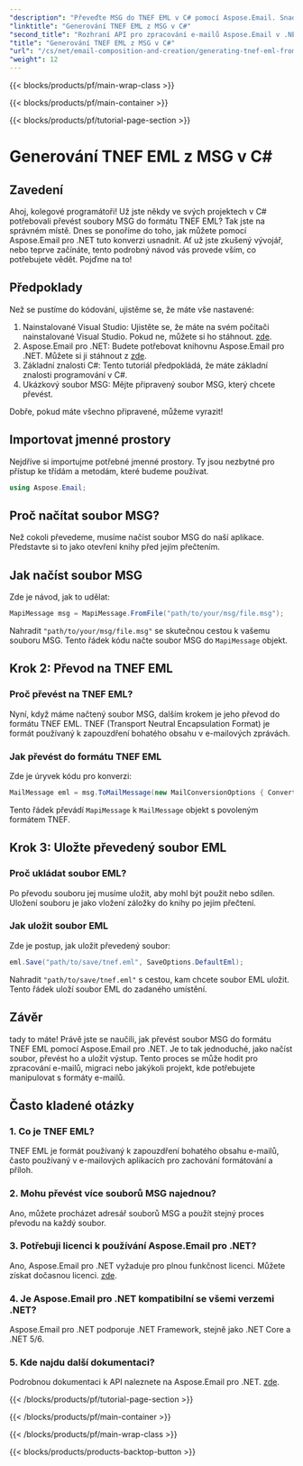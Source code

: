 ```yaml
---
"description": "Převeďte MSG do TNEF EML v C# pomocí Aspose.Email. Snadný návod krok za krokem. Vylepšete své projekty zpracování e-mailů."
"linktitle": "Generování TNEF EML z MSG v C#"
"second_title": "Rozhraní API pro zpracování e-mailů Aspose.Email v .NET"
"title": "Generování TNEF EML z MSG v C#"
"url": "/cs/net/email-composition-and-creation/generating-tnef-eml-from-msg-in-csharp/"
"weight": 12
---
```


{{< blocks/products/pf/main-wrap-class >}}

{{< blocks/products/pf/main-container >}}

{{< blocks/products/pf/tutorial-page-section >}}

# Generování TNEF EML z MSG v C#


## Zavedení

Ahoj, kolegové programátoři! Už jste někdy ve svých projektech v C# potřebovali převést soubory MSG do formátu TNEF EML? Tak jste na správném místě. Dnes se ponoříme do toho, jak můžete pomocí Aspose.Email pro .NET tuto konverzi usnadnit. Ať už jste zkušený vývojář, nebo teprve začínáte, tento podrobný návod vás provede vším, co potřebujete vědět. Pojďme na to!

## Předpoklady

Než se pustíme do kódování, ujistěme se, že máte vše nastavené:

1. Nainstalované Visual Studio: Ujistěte se, že máte na svém počítači nainstalované Visual Studio. Pokud ne, můžete si ho stáhnout. [zde](https://visualstudio.microsoft.com/downloads/).
2. Aspose.Email pro .NET: Budete potřebovat knihovnu Aspose.Email pro .NET. Můžete si ji stáhnout z [zde](https://releases.aspose.com/email/net/).
3. Základní znalosti C#: Tento tutoriál předpokládá, že máte základní znalosti programování v C#.
4. Ukázkový soubor MSG: Mějte připravený soubor MSG, který chcete převést.

Dobře, pokud máte všechno připravené, můžeme vyrazit!

## Importovat jmenné prostory

Nejdříve si importujme potřebné jmenné prostory. Ty jsou nezbytné pro přístup ke třídám a metodám, které budeme používat.

```csharp
using Aspose.Email;
```

## Proč načítat soubor MSG?

Než cokoli převedeme, musíme načíst soubor MSG do naší aplikace. Představte si to jako otevření knihy před jejím přečtením.

## Jak načíst soubor MSG

Zde je návod, jak to udělat:

```csharp
MapiMessage msg = MapiMessage.FromFile("path/to/your/msg/file.msg");
```

Nahradit `"path/to/your/msg/file.msg"` se skutečnou cestou k vašemu souboru MSG. Tento řádek kódu načte soubor MSG do `MapiMessage` objekt.

## Krok 2: Převod na TNEF EML

### Proč převést na TNEF EML?

Nyní, když máme načtený soubor MSG, dalším krokem je jeho převod do formátu TNEF EML. TNEF (Transport Neutral Encapsulation Format) je formát používaný k zapouzdření bohatého obsahu v e-mailových zprávách.

### Jak převést do formátu TNEF EML

Zde je úryvek kódu pro konverzi:

```csharp
MailMessage eml = msg.ToMailMessage(new MailConversionOptions { ConvertAsTnef = true });
```

Tento řádek převádí `MapiMessage` k `MailMessage` objekt s povoleným formátem TNEF.

## Krok 3: Uložte převedený soubor EML

### Proč ukládat soubor EML?

Po převodu souboru jej musíme uložit, aby mohl být použit nebo sdílen. Uložení souboru je jako vložení záložky do knihy po jejím přečtení.

### Jak uložit soubor EML

Zde je postup, jak uložit převedený soubor:

```csharp
eml.Save("path/to/save/tnef.eml", SaveOptions.DefaultEml);
```

Nahradit `"path/to/save/tnef.eml"` s cestou, kam chcete soubor EML uložit. Tento řádek uloží soubor EML do zadaného umístění.

## Závěr

tady to máte! Právě jste se naučili, jak převést soubor MSG do formátu TNEF EML pomocí Aspose.Email pro .NET. Je to tak jednoduché, jako načíst soubor, převést ho a uložit výstup. Tento proces se může hodit pro zpracování e-mailů, migraci nebo jakýkoli projekt, kde potřebujete manipulovat s formáty e-mailů.

## Často kladené otázky

### 1. Co je TNEF EML?
TNEF EML je formát používaný k zapouzdření bohatého obsahu e-mailů, často používaný v e-mailových aplikacích pro zachování formátování a příloh.

### 2. Mohu převést více souborů MSG najednou?
Ano, můžete procházet adresář souborů MSG a použít stejný proces převodu na každý soubor.

### 3. Potřebuji licenci k používání Aspose.Email pro .NET?
Ano, Aspose.Email pro .NET vyžaduje pro plnou funkčnost licenci. Můžete získat dočasnou licenci. [zde](https://purchase.aspose.com/temporary-license/).

### 4. Je Aspose.Email pro .NET kompatibilní se všemi verzemi .NET?
Aspose.Email pro .NET podporuje .NET Framework, stejně jako .NET Core a .NET 5/6.

### 5. Kde najdu další dokumentaci?
Podrobnou dokumentaci k API naleznete na Aspose.Email pro .NET. [zde](https://reference.aspose.com/email/net/).

{{< /blocks/products/pf/tutorial-page-section >}}

{{< /blocks/products/pf/main-container >}}

{{< /blocks/products/pf/main-wrap-class >}}

{{< blocks/products/products-backtop-button >}}